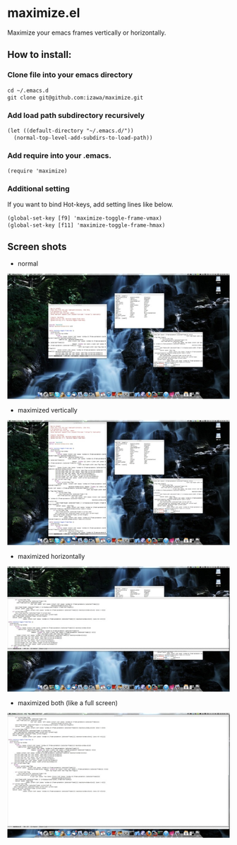 # maximize.el

Maximize your emacs frames vertically or horizontally.

## How to install:
### Clone file into your emacs directory
    cd ~/.emacs.d
    git clone git@github.com:izawa/maximize.git

### Add load path subdirectory recursively
    (let ((default-directory "~/.emacs.d/"))
      (normal-top-level-add-subdirs-to-load-path))

### Add require into your .emacs.

    (require 'maximize)

### Additional setting
 If you want to bind Hot-keys, add setting lines like below.

    (global-set-key [f9] 'maximize-toggle-frame-vmax)
    (global-set-key [f11] 'maximize-toggle-frame-hmax)

## Screen shots

* normal

![normal](https://github.com/izawa/maximize/raw/master/images/normal.jpg)

* maximized vertically

![vertical](https://github.com/izawa/maximize/raw/master/images/maximize-vertical.jpg)

* maximized horizontally

![horizontal](https://github.com/izawa/maximize/raw/master/images/maximize-horizontal.jpg)

* maximized both (like a full screen)

![both](https://github.com/izawa/maximize/raw/master/images/maximize-both.jpg)

